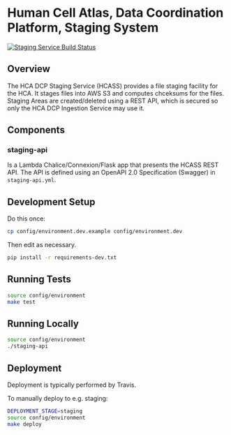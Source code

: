 # Human Cell Atlas, Data Coordination Platform, Staging System

[![Staging Service Build Status](https://travis-ci.org/HumanCellAtlas/staging-service.svg?branch=master)](https://travis-ci.org/HumanCellAtlas/staging-service)

## Overview

The HCA DCP Staging Service (HCASS) provides a file staging facility for the HCA.
It stages files into AWS S3 and computes chceksums for the files.
Staging Areas are created/deleted using a REST API, which is secured so only
the HCA DCP Ingestion Service may use it.

## Components

### staging-api

Is a Lambda Chalice/Connexion/Flask app that presents the HCASS REST API.
The API is defined using an OpenAPI 2.0 Specification (Swagger) in `staging-api.yml`. 

## Development Setup

Do this once:

```bash
cp config/environment.dev.example config/environment.dev
```
Then edit as necessary.

```bash
pip install -r requirements-dev.txt
```

## Running Tests

```bash
source config/environment
make test
```

## Running Locally
```bash
source config/environment
./staging-api
```

## Deployment

Deployment is typically performed by Travis.

To manually deploy to e.g. staging:

```bash
DEPLOYMENT_STAGE=staging
source config/environment
make deploy
```
